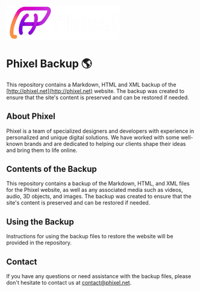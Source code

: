 
[<img src="Page/phixel/media/e05d2133/logo-h.png" width="300px" alt="Phixel" title="Phixel">](http://phixel.net)

# Phixel Backup 🌎

This repository contains a Markdown, HTML and XML backup of the [http://phixel.net](http://phixel.net) website. The backup was created to ensure that the site's content is preserved and can be restored if needed.

## About Phixel

Phixel is a team of specialized designers and developers with experience in personalized and unique digital solutions. We have worked with some well-known brands and are dedicated to helping our clients shape their ideas and bring them to life online.

## Contents of the Backup

This repository contains a backup of the Markdown, HTML, and XML files for the Phixel website, as well as any associated media such as videos, audio, 3D objects, and images. The backup was created to ensure that the site's content is preserved and can be restored if needed. 

## Using the Backup

Instructions for using the backup files to restore the website will be provided in the repository.

## Contact

If you have any questions or need assistance with the backup files, please don't hesitate to contact us at [contact@phixel.net](mailto:contact@phixel.net).
